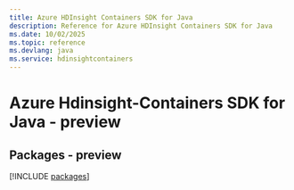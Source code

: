 ```yaml
---
title: Azure HDInsight Containers SDK for Java
description: Reference for Azure HDInsight Containers SDK for Java
ms.date: 10/02/2025
ms.topic: reference
ms.devlang: java
ms.service: hdinsightcontainers
---
```

# Azure Hdinsight-Containers SDK for Java - preview
## Packages - preview
[!INCLUDE [packages](hdinsight-containers-index.md)]